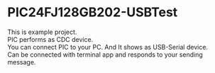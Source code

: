 # PIC24FJ128GB202-USBTest

This is example project.  
PIC performs as CDC device.  
You can connect PIC to your PC. And It shows as USB-Serial device.  
Can be connected with terminal app and responds to your sending message.  
